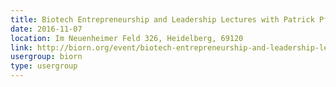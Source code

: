 ```yaml
---
title: Biotech Entrepreneurship and Leadership Lectures with Patrick Pfeffer, Aescuvest - Crowdfunding your startup, Frankfurt, in Heidelberg
date: 2016-11-07
location: Im Neuenheimer Feld 326, Heidelberg, 69120
link: http://biorn.org/event/biotech-entrepreneurship-and-leadership-lectures-with-patrick-pfeffer-aescuvest-crowdfunding-your-startup-frankfurt-in-heidelberg/
usergroup: biorn
type: usergroup
---
```

